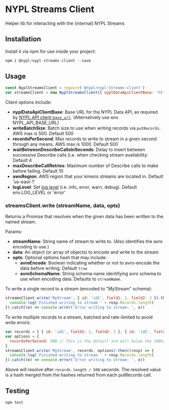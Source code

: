 # NYPL Streams Client

Helper lib for interacting with the (internal) NYPL Streams

## Installation

Install it via npm for use inside your project:

```js
npm i @nypl/nypl-streams-client --save
```

## Usage

```js
const NyplStreamsClient = require('@nypl/nypl-Streams-client')
var streamsClient = new NyplStreamsClient({ nyplDataApiClientBase: 'http://example.com/api/v0.1/' })
```

Client options include:
 - **nyplDataApiClientBase**: Base URL for the NYPL Data API, as required by [NYPL API client `base_url`](https://github.com/NYPL-discovery/node-nypl-data-api-client). (Alternatively use env NYPL_API_BASE_URL)
 - **writeBatchSize**: Batch size to use when writing records via `putRecords`. AWS max is 500. Default 500
 - **recordsPerSecond**: Max records to write to stream in a given second through any means. AWS max is 1000. Default 500
 - **waitBetweenDescribeCallsInSeconds**: Delay to insert between successive Describe calls (i.e. when checking stream availability. Default 4
 - **maxDescribeCallRetries**: Maximum number of Describe calls to make before failing. Default 10
 - **awsRegion**: AWS region that your kinesis streams are located in. Default 'us-east-1'
 - **logLevel**: Set [log level](https://github.com/pimterry/loglevel) (i.e. info, error, warn, debug). Default env.LOG_LEVEL or 'error'

### streamsClient.write (streamName, data, opts)

Returns a Promise that resolves when the given data has been written to the named stream.

Params:
 - **streamName**: String name of stream to write to. (Also identifies the avro encoding to use.)
 - **data**: An object (or array of objects) to encode and write to the stream
 - **opts**: Optional options hash that may include:
   - **avroEncode**: Boolean indicating whether or not to avro-encode the data before writing. Default `true`
   - **avroSchemaName**: String schema name identifying avro schema to use when encoding data. Defaults to `streamName`.

To write a single record to a stream (encoded to "MyStream" schema):
```js
streamsClient.write('MyStream', { id: 'id1', field1: 1, field2: 2 }).then((resp) => {
  console.log('Finished writing to stream ' + resp.Records.length)
}).catch((e) => console.error('Error writing to stream: ', e))
```

To write multiple records to a stream, batched and rate-limited to avoid write errors:
```js
var records = [ { id: 'id1', field1: 1, field2: 2 }, { id: 'id2', field1: 1 }, ... ] // Array of any length
var options = {
  recordsPerSecond: 500 // This is the default and well below the 1000/s AWS constraint
}
streamsClient.write('MyStream', records, options).then((resp) => {
  console.log('Finished writing to stream ' + resp.Records.length)
}).catch((e) => console.error('Error writing to stream: ', e))
```

Above will resolve after `records.length / 500` seconds. The resolved value is a hash merged from the hashes returned from each putRecords call.

## Testing

```js
npm test
```
